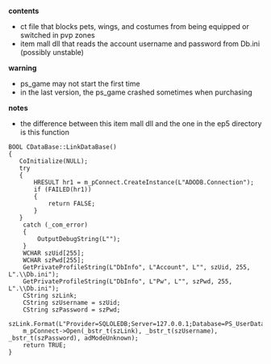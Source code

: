**contents**

* ct file that blocks pets, wings, and costumes from being equipped or switched in pvp zones
* item mall dll that reads the account username and password from Db.ini (possibly unstable)

**warning**

* ps_game may not start the first time
* in the last version, the ps_game crashed sometimes when purchasing

**notes**

* the difference between this item mall dll and the one in the ep5 directory is this function

```
BOOL CDataBase::LinkDataBase()
{
   CoInitialize(NULL);
   try
   {
	   HRESULT hr1 = m_pConnect.CreateInstance(L"ADODB.Connection");
	   if (FAILED(hr1))
	   {
		   return FALSE;
	   }
   }
	catch (_com_error)
	{
		OutputDebugString(L"");
	}
	WCHAR szUid[255];
	WCHAR szPwd[255];
	GetPrivateProfileString(L"DbInfo", L"Account", L"", szUid, 255, L".\\Db.ini");
	GetPrivateProfileString(L"DbInfo", L"Pw", L"", szPwd, 255, L".\\Db.ini");
	CString szLink; 
	CString szUsername = szUid;
	CString szPassword = szPwd;
	szLink.Format(L"Provider=SQLOLEDB;Server=127.0.0.1;Database=PS_UserData;");
	m_pConnect->Open(_bstr_t(szLink), _bstr_t(szUsername), _bstr_t(szPassword), adModeUnknown);
	return TRUE;
}
```
